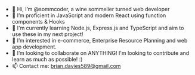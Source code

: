 - 👋 Hi, I’m @sommcoder, a wine sommelier turned web developer
- 📖 I’m proficient in JavaScript and modern React using function components & Hooks
- 🌱 I'm currently learning Node.js, Express.js and TypeScript and aim to use these in my next project!
- 👀 I’m interested in e-commerce, Enterprise Resource Planning and web app development.
- 💞️ I’m looking to collaborate on ANYTHING! I'm looking to contribute and learn as much as possible! :)
- 📫 Contact me: brian.davies589@gmail.com
